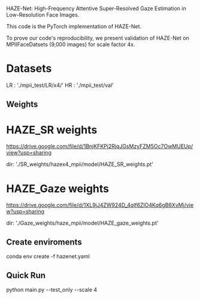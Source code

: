 
#
HAZE-Net: High-Frequency Attentive Super-Resolved Gaze Estimation in Low-Resolution Face Images.

This code is the PyTorch implementation of HAZE-Net.

To prove our code's reproducibility, we present validation of HAZE-Net on MPIIFaceDatsets (9,000 images) for scale factor 4x.

# Datasets
LR : './mpii_test/LR/x4/'
HR : './mpii_test/val'

## Weights

# HAZE_SR weights
https://drive.google.com/file/d/1BnjKFKPj2RjqJGsMzyFZM5Oc7OwMUEUp/view?usp=sharing

dir:
'./SR_weights/hazex4_mpii/model/HAZE_SR_weights.pt'

# HAZE_Gaze weights
https://drive.google.com/file/d/1XL9jJ4ZW924D_4qlf6ZlO4Kq6gB6XvMj/view?usp=sharing

dir:
'./Gaze_weights/haze_mpii/model/HAZE_gaze_weights.pt'

## Create enviroments
conda env create -f hazenet.yaml

## Quick Run
python main.py --test_only --scale 4